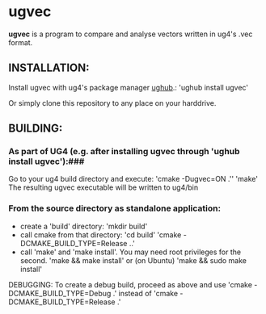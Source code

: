 # ugvec #

**ugvec** is a program to compare and analyse vectors written in ug4's .vec format.

## INSTALLATION: ##
Install ugvec with ug4's package manager [ughub](https://github.com/UG4/ughub).:
	'ughub install ugvec'

Or simply clone this repository to any place on your harddrive.


## BUILDING: ##
### As part of UG4 (e.g. after installing ugvec through 'ughub install ugvec'):###
Go to your ug4 build directory and execute:
	'cmake -Dugvec=ON .''
	'make'
The resulting ugvec executable will be written to ug4/bin


### From the source directory as standalone application: ###
- create a 'build' directory:
	'mkdir build'
- call cmake from that directory:
	'cd build'
	'cmake -DCMAKE_BUILD_TYPE=Release ..'
- call 'make' and 'make install'. You may need root privileges for the second.
	'make && make install'
  or (on Ubuntu)
    'make && sudo make install'


DEBUGGING:
To create a debug build, proceed as above and use
	'cmake -DCMAKE_BUILD_TYPE=Debug .'
instead of
	'cmake -DCMAKE_BUILD_TYPE=Release .'

